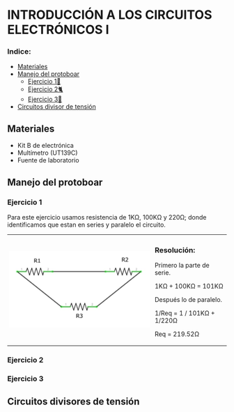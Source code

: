 # INTRODUCCIÓN A LOS CIRCUITOS ELECTRÓNICOS I
### Indice:
* [Materiales](#materiales)
* [Manejo del protoboar](#manejo-del-protoboar)
   * [Ejercicio 1🐣](#ejercicio-1)
   * [Ejercicio 2🐈](#ejercicio-2)
   * [Ejercicio 3🐲](#ejercicio-3)
* [Circuitos divisor de tensión](#circuitos-divisores-de-tensión)
## Materiales
   * Kit B de electrónica 
   * Multímetro (UT139C)
   * Fuente de laboratorio 
 
## Manejo del protoboar
### Ejercicio 1
Para este ejercicio usamos resistencia de 1KΩ, 100KΩ y 220Ω; donde identificamos que estan en series y paralelo el circuito.
<table style="width: 100%;">
    <tr>
        <td style="border: 0px solid #ddd; padding: 4px; text-align: center;">
            <img src="https://github.com/Dooncito/fundamentos-de-dise-o/blob/cd440c27a86a995eed81f94e850715e1d8cca5dd/Imagenes/lab2/resistencia.jpg"  width="500" style="margin: auto;">
        </td>
       <td>
       <h3>Resolución:</h3>
       <p>Primero la parte de serie.</p>
       <p>1KΩ + 100KΩ = 101KΩ</p>
       <p>Después lo de paralelo.</p>
       <p> 1/Req = 1 / 101KΩ + 1/220Ω </p>
       <p> Req = 219.52Ω</p>
       </td>
    </tr>
</table>

### Ejercicio 2
### Ejercicio 3

## Circuitos divisores de tensión